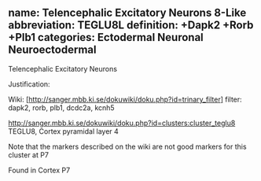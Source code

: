 name: Telencephalic Excitatory Neurons 8-Like
abbreviation: TEGLU8L
definition: +Dapk2 +Rorb +Plb1
categories: Ectodermal Neuronal Neuroectodermal
---

Telencephalic Excitatory Neurons

Justification:

Wiki:
[http://sanger.mbb.ki.se/dokuwiki/doku.php?id=trinary_filter] filter: dapk2, rorb, plb1, dcdc2a, kcnh5

http://sanger.mbb.ki.se/dokuwiki/doku.php?id=clusters:cluster_teglu8
TEGLU8, Cortex pyramidal layer 4

Note that the markers described on the wiki are not good markers for this cluster at P7

Found in Cortex P7
